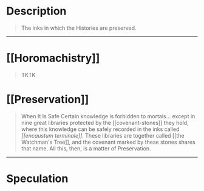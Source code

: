 # Description
> The inks in which the Histories are preserved.

---
# [[Horomachistry]]
> TKTK
# [[Preservation]]
> When It Is Safe
> Certain knowledge is forbidden to mortals… except in nine great libraries protected by the [[covenant-stones]] they hold, where this knowledge can be safely recorded in the inks called *[[encaustum terminale]]*. These libraries are together called [[the Watchman's Tree]], and the covenant marked by these stones shares that name. All this, then, is a matter of Preservation.

---
# Speculation


